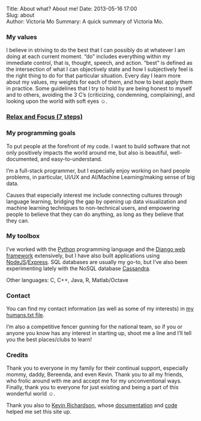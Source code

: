 Title: About what? About me!
Date: 2013-05-16 17:00  
Slug: about  
Author: Victoria Mo 
Summary:  A quick summary of Victoria Mo.  

### My values

I believe in striving to do the best that I can possibly do at whatever I am doing at each current moment. “do” includes everything within my immediate control, that is, thought, speech, and action. “best” is defined as the intersection of what I can objectively state and how I subjectively feel is the right thing to do for that particular situation. Every day I learn more about my values, my weights for each of them, and how to best apply them in practice. Some guidelines that I try to hold by are being honest to myself and to others, avoiding the 3 C’s (criticizing, condemning, complaining), and looking upon the world with soft eyes ☺.

### [Relax and Focus (7 steps)](/)

### My programming goals

To put people at the forefront of my code. I want to build software that not only positively impacts the world around me, but also is beautiful, well-documented, and easy-to-understand.

I’m a full-stack programmer, but I especially enjoy working on hard people problems, in particular, UI/UX and AI/Machine Learning/making sense of big data.

Causes that especially interest me include connecting cultures through language learning, bridging the gap by opening up data visualization and machine learning techniques to non-technical users, and empowering people to believe that they can do anything, as long as they believe that they can.

### My toolbox

I’ve worked with the [Python](http://www.python.org/) programming language and the [Django web framework](http://djangoproject.com) extensively, but I have also built applications using [NodeJS](http://nodejs.org)/[Express](http://expressjs.com). SQL databases are usually my go-to, but I’ve also been experimenting lately with the NoSQL database [Cassandra]( http://www.datastax.com/what-we-offer/products-services/datastax-enterprise/apache-cassandra).

Other languages: C, C++, Java, R, Matlab/Octave

### Contact

You can find my contact information (as well as some of my interests) in [my humans.txt file](/humans.txt).

I’m also a competitive fencer gunning for the national team, so if you or anyone you know has any interest in starting up, shoot me a line and I’ll tell you the best places/clubs to learn!

### Credits

Thank you to everyone in my family for their continual support, especially mommy, daddy, Bereenda, and even Kevin. Thank you to all my friends, who frolic around with me and accept me for my unconventional ways. Finally, thank you to everyone for just existing and being a part of this wonderful world ☺.

Thank you also to [Kevin Richardson](http://magically.us/), whose [documentation](http://magically.us/2013-02-03/creating-a-pelican-powered-site-on-github-pages.html) and [code](https://github.com/kfr2/kfr2.github.com) helped me set this site up.